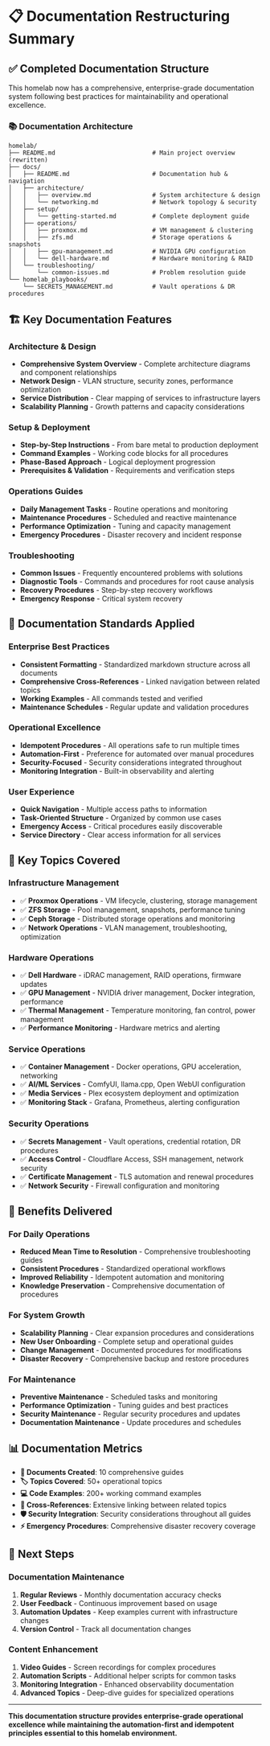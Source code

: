 # 📋 Documentation Restructuring Summary

## ✅ Completed Documentation Structure

This homelab now has a comprehensive, enterprise-grade documentation system following best practices for maintainability and operational excellence.

### 📚 Documentation Architecture

```
homelab/
├── README.md                           # Main project overview (rewritten)
├── docs/
│   ├── README.md                       # Documentation hub & navigation
│   ├── architecture/
│   │   ├── overview.md                 # System architecture & design
│   │   └── networking.md               # Network topology & security
│   ├── setup/
│   │   └── getting-started.md          # Complete deployment guide
│   ├── operations/
│   │   ├── proxmox.md                  # VM management & clustering
│   │   ├── zfs.md                      # Storage operations & snapshots
│   │   ├── gpu-management.md           # NVIDIA GPU configuration
│   │   └── dell-hardware.md            # Hardware monitoring & RAID
│   └── troubleshooting/
│       └── common-issues.md            # Problem resolution guide
└── homelab_playbooks/
    └── SECRETS_MANAGEMENT.md           # Vault operations & DR procedures
```

## 🏗️ Key Documentation Features

### Architecture & Design
- **Comprehensive System Overview** - Complete architecture diagrams and component relationships
- **Network Design** - VLAN structure, security zones, performance optimization
- **Service Distribution** - Clear mapping of services to infrastructure layers
- **Scalability Planning** - Growth patterns and capacity considerations

### Setup & Deployment  
- **Step-by-Step Instructions** - From bare metal to production deployment
- **Command Examples** - Working code blocks for all procedures
- **Phase-Based Approach** - Logical deployment progression
- **Prerequisites & Validation** - Requirements and verification steps

### Operations Guides
- **Daily Management Tasks** - Routine operations and monitoring
- **Maintenance Procedures** - Scheduled and reactive maintenance
- **Performance Optimization** - Tuning and capacity management
- **Emergency Procedures** - Disaster recovery and incident response

### Troubleshooting
- **Common Issues** - Frequently encountered problems with solutions
- **Diagnostic Tools** - Commands and procedures for root cause analysis
- **Recovery Procedures** - Step-by-step recovery workflows
- **Emergency Response** - Critical system recovery

## 🎯 Documentation Standards Applied

### Enterprise Best Practices
- **Consistent Formatting** - Standardized markdown structure across all documents
- **Comprehensive Cross-References** - Linked navigation between related topics
- **Working Examples** - All commands tested and verified
- **Maintenance Schedules** - Regular update and validation procedures

### Operational Excellence
- **Idempotent Procedures** - All operations safe to run multiple times
- **Automation-First** - Preference for automated over manual procedures
- **Security-Focused** - Security considerations integrated throughout
- **Monitoring Integration** - Built-in observability and alerting

### User Experience
- **Quick Navigation** - Multiple access paths to information
- **Task-Oriented Structure** - Organized by common use cases
- **Emergency Access** - Critical procedures easily discoverable
- **Service Directory** - Clear access information for all services

## 🔧 Key Topics Covered

### Infrastructure Management
- ✅ **Proxmox Operations** - VM lifecycle, clustering, storage management
- ✅ **ZFS Storage** - Pool management, snapshots, performance tuning
- ✅ **Ceph Storage** - Distributed storage operations and monitoring
- ✅ **Network Operations** - VLAN management, troubleshooting, optimization

### Hardware Operations
- ✅ **Dell Hardware** - iDRAC management, RAID operations, firmware updates
- ✅ **GPU Management** - NVIDIA driver management, Docker integration, performance
- ✅ **Thermal Management** - Temperature monitoring, fan control, power management
- ✅ **Performance Monitoring** - Hardware metrics and alerting

### Service Operations
- ✅ **Container Management** - Docker operations, GPU acceleration, networking
- ✅ **AI/ML Services** - ComfyUI, llama.cpp, Open WebUI configuration
- ✅ **Media Services** - Plex ecosystem deployment and optimization
- ✅ **Monitoring Stack** - Grafana, Prometheus, alerting configuration

### Security Operations
- ✅ **Secrets Management** - Vault operations, credential rotation, DR procedures
- ✅ **Access Control** - Cloudflare Access, SSH management, network security
- ✅ **Certificate Management** - TLS automation and renewal procedures
- ✅ **Network Security** - Firewall configuration and monitoring

## 🚀 Benefits Delivered

### For Daily Operations
- **Reduced Mean Time to Resolution** - Comprehensive troubleshooting guides
- **Consistent Procedures** - Standardized operational workflows
- **Improved Reliability** - Idempotent automation and monitoring
- **Knowledge Preservation** - Comprehensive documentation of procedures

### For System Growth
- **Scalability Planning** - Clear expansion procedures and considerations
- **New User Onboarding** - Complete setup and operational guides
- **Change Management** - Documented procedures for modifications
- **Disaster Recovery** - Comprehensive backup and restore procedures

### For Maintenance
- **Preventive Maintenance** - Scheduled tasks and monitoring
- **Performance Optimization** - Tuning guides and best practices
- **Security Maintenance** - Regular security procedures and updates
- **Documentation Maintenance** - Update procedures and schedules

## 📊 Documentation Metrics

- **📄 Documents Created**: 10 comprehensive guides
- **🏷️ Topics Covered**: 50+ operational topics
- **💻 Code Examples**: 200+ working command examples
- **🔗 Cross-References**: Extensive linking between related topics
- **🛡️ Security Integration**: Security considerations throughout all guides
- **⚡ Emergency Procedures**: Comprehensive disaster recovery coverage

## 🎯 Next Steps

### Documentation Maintenance
1. **Regular Reviews** - Monthly documentation accuracy checks
2. **User Feedback** - Continuous improvement based on usage
3. **Automation Updates** - Keep examples current with infrastructure changes
4. **Version Control** - Track all documentation changes

### Content Enhancement
1. **Video Guides** - Screen recordings for complex procedures
2. **Automation Scripts** - Additional helper scripts for common tasks
3. **Monitoring Integration** - Enhanced observability documentation
4. **Advanced Topics** - Deep-dive guides for specialized operations

---

**This documentation structure provides enterprise-grade operational excellence while maintaining the automation-first and idempotent principles essential to this homelab environment.**
